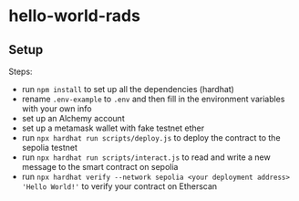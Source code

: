 # hello-world-rads

## Setup

Steps:
- run `npm install` to set up all the dependencies (hardhat)
- rename `.env-example` to `.env` and then fill in the environment variables with your own info
- set up an Alchemy account
- set up a metamask wallet with fake testnet ether
- run `npx hardhat run scripts/deploy.js` to deploy the contract to the sepolia testnet
- run `npx hardhat run scripts/interact.js` to read and write a new message to the smart contract on sepolia
- run `npx hardhat verify --network sepolia <your deployment address> 'Hello World!'` to verify your contract on Etherscan